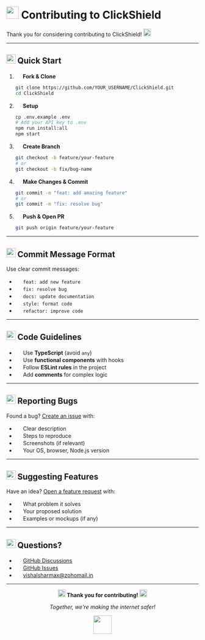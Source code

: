 # <img src="https://api.iconify.design/mdi:hand-heart.svg?color=%23ef4444" width="32"/> Contributing to ClickShield

Thank you for considering contributing to ClickShield! <img src="https://api.iconify.design/mdi:party-popper.svg?color=%23f59e0b" width="20"/>

---

## <img src="https://api.iconify.design/mdi:rocket-launch.svg?color=%233b82f6" width="24"/> Quick Start

1. **<img src="https://api.iconify.design/mdi:source-fork.svg?color=%233b82f6" width="16"/> Fork & Clone**
   ```bash
   git clone https://github.com/YOUR_USERNAME/ClickShield.git
   cd ClickShield
   ```

2. **<img src="https://api.iconify.design/mdi:cog.svg?color=%23f59e0b" width="16"/> Setup**
   ```bash
   cp .env.example .env
   # Add your API key to .env
   npm run install:all
   npm start
   ```

3. **<img src="https://api.iconify.design/mdi:source-branch.svg?color=%2310b981" width="16"/> Create Branch**
   ```bash
   git checkout -b feature/your-feature
   # or
   git checkout -b fix/bug-name
   ```

4. **<img src="https://api.iconify.design/mdi:pencil.svg?color=%238b5cf6" width="16"/> Make Changes & Commit**
   ```bash
   git commit -m "feat: add amazing feature"
   # or
   git commit -m "fix: resolve bug"
   ```

5. **<img src="https://api.iconify.design/mdi:source-pull.svg?color=%23ef4444" width="16"/> Push & Open PR**
   ```bash
   git push origin feature/your-feature
   ```

---

## <img src="https://api.iconify.design/mdi:message-text.svg?color=%23f59e0b" width="24"/> Commit Message Format

Use clear commit messages:

- <img src="https://api.iconify.design/mdi:plus-circle.svg?color=%2310b981" width="16"/> `feat: add new feature`
- <img src="https://api.iconify.design/mdi:bug.svg?color=%23ef4444" width="16"/> `fix: resolve bug`
- <img src="https://api.iconify.design/mdi:file-document.svg?color=%233b82f6" width="16"/> `docs: update documentation`
- <img src="https://api.iconify.design/mdi:palette.svg?color=%23f59e0b" width="16"/> `style: format code`
- <img src="https://api.iconify.design/mdi:recycle.svg?color=%238b5cf6" width="16"/> `refactor: improve code`

---

## <img src="https://api.iconify.design/mdi:code-tags.svg?color=%238b5cf6" width="24"/> Code Guidelines

- <img src="https://api.iconify.design/logos:typescript-icon.svg" width="16"/> Use **TypeScript** (avoid `any`)
- <img src="https://api.iconify.design/logos:react.svg" width="16"/> Use **functional components** with hooks
- <img src="https://api.iconify.design/mdi:format-text.svg?color=%23f59e0b" width="16"/> Follow **ESLint rules** in the project
- <img src="https://api.iconify.design/mdi:comment-text.svg?color=%2310b981" width="16"/> Add **comments** for complex logic

---

## <img src="https://api.iconify.design/mdi:bug.svg?color=%23ef4444" width="24"/> Reporting Bugs

Found a bug? [Create an issue](https://github.com/tbhvishal/ClickShield/issues) with:
- <img src="https://api.iconify.design/mdi:text-subject.svg?color=%233b82f6" width="16"/> Clear description
- <img src="https://api.iconify.design/mdi:stairs.svg?color=%2310b981" width="16"/> Steps to reproduce
- <img src="https://api.iconify.design/mdi:image.svg?color=%23f59e0b" width="16"/> Screenshots (if relevant)
- <img src="https://api.iconify.design/mdi:information.svg?color=%238b5cf6" width="16"/> Your OS, browser, Node.js version

---

## <img src="https://api.iconify.design/mdi:lightbulb.svg?color=%23f59e0b" width="24"/> Suggesting Features

Have an idea? [Open a feature request](https://github.com/tbhvishal/ClickShield/issues) with:
- <img src="https://api.iconify.design/mdi:target.svg?color=%2310b981" width="16"/> What problem it solves
- <img src="https://api.iconify.design/mdi:lightbulb-on.svg?color=%23f59e0b" width="16"/> Your proposed solution
- <img src="https://api.iconify.design/mdi:image-multiple.svg?color=%233b82f6" width="16"/> Examples or mockups (if any)

---

## <img src="https://api.iconify.design/mdi:help-circle.svg?color=%233b82f6" width="24"/> Questions?

- <img src="https://api.iconify.design/mdi:forum.svg?color=%2310b981" width="16"/> [GitHub Discussions](https://github.com/tbhvishal/ClickShield/discussions)
- <img src="https://api.iconify.design/mdi:bug-outline.svg?color=%23ef4444" width="16"/> [GitHub Issues](https://github.com/tbhvishal/ClickShield/issues)
- <img src="https://api.iconify.design/logos:google-gmail.svg" width="16"/> [vishalsharmax@zohomail.in](mailto:vishalsharmax@zohomail.in)

---

<div align="center">
  <p><strong><img src="https://api.iconify.design/mdi:heart.svg?color=%23ef4444" width="20"/> Thank you for contributing! <img src="https://api.iconify.design/mdi:heart.svg?color=%23ef4444" width="20"/></strong></p>
  <p><em>Together, we're making the internet safer!</em></p>
  <img src="https://api.iconify.design/mdi:shield-check.svg?color=%2310b981" width="48"/>
</div>
